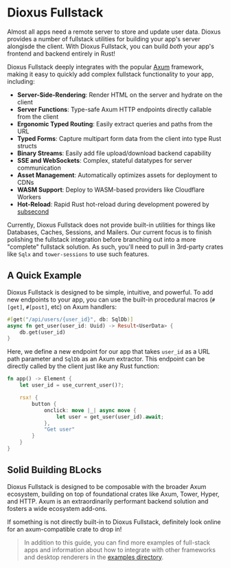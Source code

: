 # Dioxus Fullstack

Almost all apps need a remote server to store and update user data. Dioxus provides a number of fullstack utilities for building your app's server alongisde the client. With Dioxus Fullstack, you can build *both* your app's frontend and backend entirely in Rust!

Dioxus Fullstack deeply integrates with the popular [Axum](https://docs.rs/axum/latest/axum/) framework, making it easy to quickly add complex fullstack functionality to your app, including:

- **Server-Side-Rendering**: Render HTML on the server and hydrate on the client
- **Server Functions**: Type-safe Axum HTTP endpoints directly callable from the client
- **Ergonomic Typed Routing**: Easily extract queries and paths from the URL
- **Typed Forms**: Capture multipart form data from the client into type Rust structs
- **Binary Streams**: Easily add file upload/download backend capability
- **SSE and WebSockets**: Complex, stateful datatypes for server communication
- **Asset Management**: Automatically optimizes assets for deployment to CDNs
- **WASM Support**: Deploy to WASM-based providers like Cloudflare Workers
- **Hot-Reload**: Rapid Rust hot-reload during development powered by [subsecond](https://crates.io/crates/subsecond)

Currently, Dioxus Fullstack does not provide built-in utilities for things like Databases, Caches, Sessions, and Mailers. Our current focus is to finish polishing the fullstack integration before branching out into a more "complete" fullstack solution. As such, you'll need to pull in 3rd-party crates like `Sqlx` and `tower-sessions` to use such features.

## A Quick Example

Dioxus Fullstack is designed to be simple, intuitive, and powerful. To add new endpoints to your app, you can use the built-in procedural macros (`#[get]`, `#[post]`, etc) on Axum handlers:

```rust
#[get("/api/users/{user_id}", db: SqlDb)]
async fn get_user(user_id: Uuid) -> Result<UserData> {
    db.get(user_id)
}
```

Here, we define a new endpoint for our app that takes `user_id` as a URL path parameter and `SqlDb` as an Axum extractor. This endpoint can be directly called by the client just like any Rust function:

```rust
fn app() -> Element {
    let user_id = use_current_user()?;

    rsx! {
        button {
            onclick: move |_| async move {
                let user = get_user(user_id).await;
            },
            "Get user"
        }
    }
}
```


## Solid Building BLocks

Dioxus Fullstack is designed to be composable with the broader Axum ecosystem, building on top of foundational crates like Axum, Tower, Hyper, and HTTP. Axum is an extraordinarily performant backend solution and fosters a wide ecosystem add-ons.

If something is not directly built-in to Dioxus Fullstack, definitely look online for an axum-compatible crate to drop in!

> In addition to this guide, you can find more examples of full-stack apps and information about how to integrate with other frameworks and desktop renderers in the [examples directory](https://github.com/DioxusLabs/dioxus/tree/main/examples).
